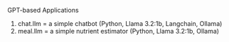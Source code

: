 GPT-based Applications

1) chat.llm = a simple chatbot (Python, Llama 3.2:1b, Langchain, Ollama)
2) meal.llm = a simple nutrient estimator (Python, Llama 3.2:1b, Ollama)
